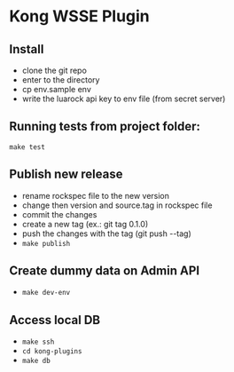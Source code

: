 # Kong WSSE Plugin

## Install
 - clone the git repo
 - enter to the directory
 - cp env.sample env
 - write the luarock api key to env file (from secret server)

## Running tests from project folder:

`make test`

## Publish new release
 - rename rockspec file to the new version
 - change then version and source.tag in rockspec file
 - commit the changes
 - create a new tag (ex.: git tag 0.1.0)
 - push the changes with the tag (git push --tag)
 - `make publish`
 
## Create dummy data on Admin API

- `make dev-env`

## Access local DB

- `make ssh`
- `cd kong-plugins`
- `make db`